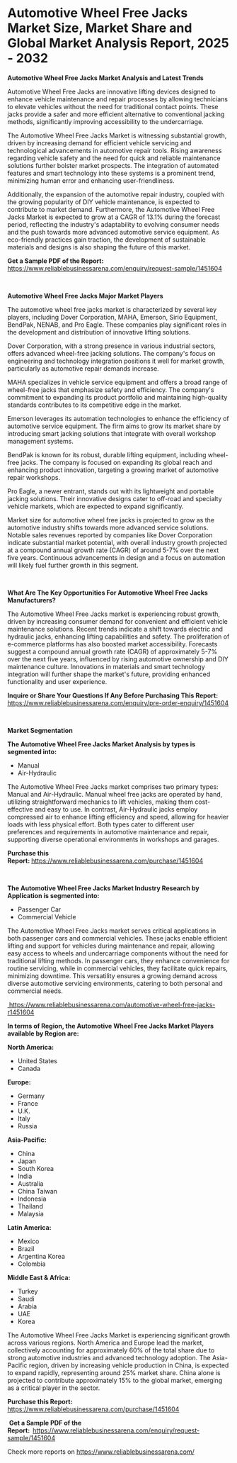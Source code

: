 <p><h1>Automotive Wheel Free Jacks Market Size, Market Share and Global Market Analysis Report, 2025 - 2032</h1></p><p><strong>Automotive Wheel Free Jacks Market Analysis and Latest Trends</strong></p>
<p><p>Automotive Wheel Free Jacks are innovative lifting devices designed to enhance vehicle maintenance and repair processes by allowing technicians to elevate vehicles without the need for traditional contact points. These jacks provide a safer and more efficient alternative to conventional jacking methods, significantly improving accessibility to the undercarriage. </p><p>The Automotive Wheel Free Jacks Market is witnessing substantial growth, driven by increasing demand for efficient vehicle servicing and technological advancements in automotive repair tools. Rising awareness regarding vehicle safety and the need for quick and reliable maintenance solutions further bolster market prospects. The integration of automated features and smart technology into these systems is a prominent trend, minimizing human error and enhancing user-friendliness.</p><p>Additionally, the expansion of the automotive repair industry, coupled with the growing popularity of DIY vehicle maintenance, is expected to contribute to market demand. Furthermore, the Automotive Wheel Free Jacks Market is expected to grow at a CAGR of 13.1% during the forecast period, reflecting the industry's adaptability to evolving consumer needs and the push towards more advanced automotive service equipment. As eco-friendly practices gain traction, the development of sustainable materials and designs is also shaping the future of this market.</p></p>
<p><strong>Get a Sample PDF of the Report:&nbsp;</strong> <a href="https://www.reliablebusinessarena.com/enquiry/request-sample/1451604?utm_campaign=3554&utm_medium=2&utm_source=Github&utm_content=ia&utm_term=11042025&utm_id=automotive-wheel-free-jacks">https://www.reliablebusinessarena.com/enquiry/request-sample/1451604</a></p>
<p>&nbsp;</p>
<p><strong>Automotive Wheel Free Jacks Major Market Players</strong></p>
<p><p>The automotive wheel free jacks market is characterized by several key players, including Dover Corporation, MAHA, Emerson, Sirio Equipment, BendPak, NENAB, and Pro Eagle. These companies play significant roles in the development and distribution of innovative lifting solutions.</p><p>Dover Corporation, with a strong presence in various industrial sectors, offers advanced wheel-free jacking solutions. The company's focus on engineering and technology integration positions it well for market growth, particularly as automotive repair demands increase.</p><p>MAHA specializes in vehicle service equipment and offers a broad range of wheel-free jacks that emphasize safety and efficiency. The company's commitment to expanding its product portfolio and maintaining high-quality standards contributes to its competitive edge in the market.</p><p>Emerson leverages its automation technologies to enhance the efficiency of automotive service equipment. The firm aims to grow its market share by introducing smart jacking solutions that integrate with overall workshop management systems. </p><p>BendPak is known for its robust, durable lifting equipment, including wheel-free jacks. The company is focused on expanding its global reach and enhancing product innovation, targeting a growing market of automotive repair workshops.</p><p>Pro Eagle, a newer entrant, stands out with its lightweight and portable jacking solutions. Their innovative designs cater to off-road and specialty vehicle markets, which are expected to expand significantly.</p><p>Market size for automotive wheel free jacks is projected to grow as the automotive industry shifts towards more advanced service solutions. Notable sales revenues reported by companies like Dover Corporation indicate substantial market potential, with overall industry growth projected at a compound annual growth rate (CAGR) of around 5-7% over the next five years. Continuous advancements in design and a focus on automation will likely fuel further growth in this segment.</p></p>
<p>&nbsp;</p>
<p><strong>What Are The Key Opportunities For Automotive Wheel Free Jacks Manufacturers?</strong></p>
<p><p>The Automotive Wheel Free Jacks market is experiencing robust growth, driven by increasing consumer demand for convenient and efficient vehicle maintenance solutions. Recent trends indicate a shift towards electric and hydraulic jacks, enhancing lifting capabilities and safety. The proliferation of e-commerce platforms has also boosted market accessibility. Forecasts suggest a compound annual growth rate (CAGR) of approximately 5-7% over the next five years, influenced by rising automotive ownership and DIY maintenance culture. Innovations in materials and smart technology integration will further shape the market's future, providing enhanced functionality and user experience.</p></p>
<p><strong>Inquire or Share Your Questions If Any Before Purchasing This Report:</strong> <a href="https://www.reliablebusinessarena.com/enquiry/pre-order-enquiry/1451604?utm_campaign=3554&utm_medium=2&utm_source=Github&utm_content=ia&utm_term=11042025&utm_id=automotive-wheel-free-jacks">https://www.reliablebusinessarena.com/enquiry/pre-order-enquiry/1451604</a></p>
<p>&nbsp;</p>
<p><strong>Market Segmentation</strong></p>
<p><strong>The Automotive Wheel Free Jacks Market Analysis by types is segmented into:</strong></p>
<p><ul><li>Manual</li><li>Air-Hydraulic</li></ul></p>
<p><p>The Automotive Wheel Free Jacks market comprises two primary types: Manual and Air-Hydraulic. Manual wheel free jacks are operated by hand, utilizing straightforward mechanics to lift vehicles, making them cost-effective and easy to use. In contrast, Air-Hydraulic jacks employ compressed air to enhance lifting efficiency and speed, allowing for heavier loads with less physical effort. Both types cater to different user preferences and requirements in automotive maintenance and repair, supporting diverse operational environments in workshops and garages.</p></p>
<p><strong>Purchase this Report:&nbsp;</strong><a href="https://www.reliablebusinessarena.com/purchase/1451604?utm_campaign=3554&utm_medium=2&utm_source=Github&utm_content=ia&utm_term=11042025&utm_id=automotive-wheel-free-jacks">https://www.reliablebusinessarena.com/purchase/1451604</a></p>
<p>&nbsp;</p>
<p><strong>The Automotive Wheel Free Jacks Market Industry Research by Application is segmented into:</strong></p>
<p><ul><li>Passenger Car</li><li>Commercial Vehicle</li></ul></p>
<p><p>The Automotive Wheel Free Jacks market serves critical applications in both passenger cars and commercial vehicles. These jacks enable efficient lifting and support for vehicles during maintenance and repair, allowing easy access to wheels and undercarriage components without the need for traditional lifting methods. In passenger cars, they enhance convenience for routine servicing, while in commercial vehicles, they facilitate quick repairs, minimizing downtime. This versatility ensures a growing demand across diverse automotive servicing environments, catering to both personal and commercial needs.</p></p>
<p><a href="https://www.reliablebusinessarena.com/automotive-wheel-free-jacks-r1451604?utm_campaign=3554&utm_medium=2&utm_source=Github&utm_content=ia&utm_term=11042025&utm_id=automotive-wheel-free-jacks">&nbsp;https://www.reliablebusinessarena.com/automotive-wheel-free-jacks-r1451604</a></p>
<p><strong>In terms of Region, the Automotive Wheel Free Jacks Market Players available by Region are:</strong></p>
<p>
    <p> <strong> North America: </strong>
        <ul>
            <li>United States</li>
            <li>Canada</li>
        </ul>
        </p> 
    <p> <strong> Europe: </strong>
        <ul>
            <li>Germany</li>
            <li>France</li>
            <li>U.K.</li>
            <li>Italy</li>
            <li>Russia</li>
        </ul>
        </p> 
    <p> <strong> Asia-Pacific: </strong>
        <ul>
            <li>China</li>
            <li>Japan</li>
            <li>South Korea</li>
            <li>India</li>
            <li>Australia</li>
            <li>China Taiwan</li>
            <li>Indonesia</li>
            <li>Thailand</li>
            <li>Malaysia</li>
        </ul>
        </p> 
    <p> <strong> Latin America: </strong>
        <ul>
            <li>Mexico</li>
            <li>Brazil</li>
            <li>Argentina Korea</li>
            <li>Colombia</li>
        </ul>
        </p> 
    <p> <strong> Middle East & Africa: </strong>
        <ul>
            <li>Turkey</li>
            <li>Saudi</li>
            <li>Arabia</li>
            <li>UAE</li>
            <li>Korea</li>
        </ul>
    </p>
    </p>
<p><p>The Automotive Wheel Free Jacks Market is experiencing significant growth across various regions. North America and Europe lead the market, collectively accounting for approximately 60% of the total share due to strong automotive industries and advanced technology adoption. The Asia-Pacific region, driven by increasing vehicle production in China, is expected to expand rapidly, representing around 25% market share. China alone is projected to contribute approximately 15% to the global market, emerging as a critical player in the sector.</p></p>
<p><strong>Purchase this Report: </strong><a href="https://www.reliablebusinessarena.com/purchase/1451604?utm_campaign=3554&utm_medium=2&utm_source=Github&utm_content=ia&utm_term=11042025&utm_id=automotive-wheel-free-jacks">https://www.reliablebusinessarena.com/purchase/1451604</a></p>
<p>&nbsp;<strong>Get a Sample PDF of the Report:&nbsp;&nbsp;</strong><a href="https://www.reliablebusinessarena.com/enquiry/request-sample/1451604?utm_campaign=3554&utm_medium=2&utm_source=Github&utm_content=ia&utm_term=11042025&utm_id=automotive-wheel-free-jacks">https://www.reliablebusinessarena.com/enquiry/request-sample/1451604</a></p>
<p><strong></strong></p>
<p>Check more reports on <a href="https://www.reliablebusinessarena.com/?utm_campaign=3554&utm_medium=2&utm_source=Github&utm_content=ia&utm_term=11042025&utm_id=automotive-wheel-free-jacks">https://www.reliablebusinessarena.com/</a></p>